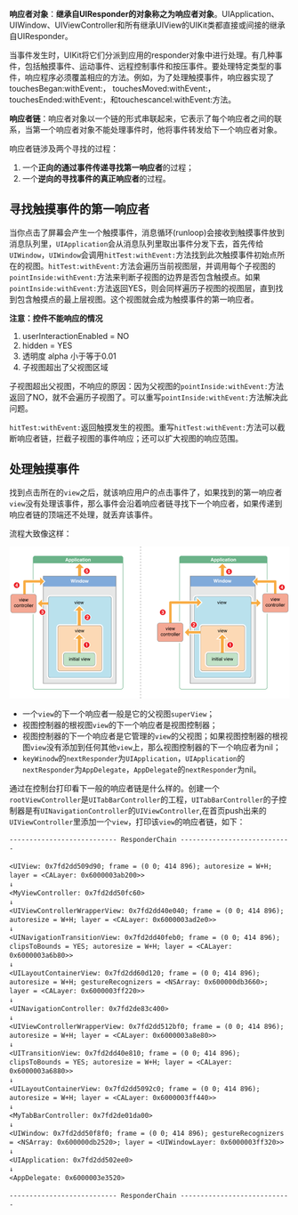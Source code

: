 

**响应者对象**：**继承自UIResponder的对象称之为响应者对象**。UIApplication、UIWindow、UIViewController和所有继承UIView的UIKit类都直接或间接的继承自UIResponder。

当事件发生时，UIKit将它们分派到应用的responder对象中进行处理。有几种事件，包括触摸事件、运动事件、远程控制事件和按压事件。要处理特定类型的事件，响应程序必须覆盖相应的方法。例如，为了处理触摸事件，响应器实现了touchesBegan:withEvent:， touchesMoved:withEvent:， touchesEnded:withEvent:，和touchescancel:withEvent:方法。


**响应者链**：响应者对象以一个链的形式串联起来，它表示了每个响应者之间的联系，当第一个响应者对象不能处理事件时，他将事件转发给下一个响应者对象。

响应者链涉及两个寻找的过程：
1. 一个**正向的通过事件传递寻找第一响应者**的过程；
2. 一个**逆向的寻找事件的真正响应者**的过程。

## 寻找触摸事件的第一响应者

当你点击了屏幕会产生一个触摸事件，消息循环(runloop)会接收到触摸事件放到消息队列里，`UIApplication`会从消息队列里取出事件分发下去，首先传给`UIWindow`，`UIWindow`会调用`hitTest:withEvent:`方法找到此次触摸事件初始点所在的视图。`hitTest:withEvent:`方法会遍历当前视图层，并调用每个子视图的`pointInside:withEvent:`方法来判断子视图的边界是否包含触摸点。如果`pointInside:withEvent:`方法返回YES，则会同样遍历子视图的视图层，直到找到包含触摸点的最上层视图。这个视图就会成为触摸事件的第一响应者。

**注意：控件不能响应的情况**
1. userInteractionEnabled = NO
2. hidden = YES
3. 透明度 alpha 小于等于0.01
4. 子视图超出了父视图区域

子视图超出父视图，不响应的原因：因为父视图的`pointInside:withEvent:`方法返回了NO，就不会遍历子视图了。可以重写`pointInside:withEvent:`方法解决此问题。

`hitTest:withEvent:`返回触摸发生的视图。重写`hitTest:withEvent:`方法可以截断响应者链，拦截子视图的事件响应；还可以扩大视图的响应范围。


## 处理触摸事件

找到点击所在的`view`之后，就该响应用户的点击事件了，如果找到的第一响应者`view`没有处理该事件，那么事件会沿着响应者链寻找下一个响应者，如果传递到响应者链的顶端还不处理，就丢弃该事件。

流程大致像这样：

![ResponderChainExample](https://raw.githubusercontent.com/alexiiio/LD-Notes/master/pics/ResponderChainExample.png)


- 一个`view`的下一个响应者一般是它的父视图`superView`；
- 视图控制器的根视图`view`的下一个响应者是视图控制器；
- 视图控制器的下一个响应者是它管理的`view`的父视图；如果视图控制器的根视图`view`没有添加到任何其他`view`上，那么视图控制器的下一个响应者为nil；
- `keyWinodw`的`nextResponder`为`UIApplication`，`UIApplication`的`nextResponder`为`AppDelegate`，`AppDelegate`的`nextResponder`为nil。



通过在控制台打印看下一般的响应者链是什么样的。创建一个`rootViewController`是`UITabBarController`的工程，`UITabBarController`的子控制器是有`UINavigationController`的`UIViewController`,在首页push出来的`UIViewController`里添加一个`view`，打印该`view`的响应者链，如下：

```
--------------------------- ResponderChain ----------------------------

<UIView: 0x7fd2dd509d90; frame = (0 0; 414 896); autoresize = W+H; layer = <CALayer: 0x6000003ab200>>
↓
<MyViewController: 0x7fd2dd50fc60>
↓
<UIViewControllerWrapperView: 0x7fd2dd40e040; frame = (0 0; 414 896); autoresize = W+H; layer = <CALayer: 0x6000003ad2e0>>
↓
<UINavigationTransitionView: 0x7fd2dd40feb0; frame = (0 0; 414 896); clipsToBounds = YES; autoresize = W+H; layer = <CALayer: 0x6000003a6b80>>
↓
<UILayoutContainerView: 0x7fd2dd60d120; frame = (0 0; 414 896); autoresize = W+H; gestureRecognizers = <NSArray: 0x600000db3660>; layer = <CALayer: 0x6000003ff220>>
↓
<UINavigationController: 0x7fd2de83c400>
↓
<UIViewControllerWrapperView: 0x7fd2dd512bf0; frame = (0 0; 414 896); autoresize = W+H; layer = <CALayer: 0x6000003a8e80>>
↓
<UITransitionView: 0x7fd2dd40e810; frame = (0 0; 414 896); clipsToBounds = YES; autoresize = W+H; layer = <CALayer: 0x6000003a6880>>
↓
<UILayoutContainerView: 0x7fd2dd5092c0; frame = (0 0; 414 896); autoresize = W+H; layer = <CALayer: 0x6000003ff440>>
↓
<MyTabBarController: 0x7fd2de01da00>
↓
<UIWindow: 0x7fd2dd50f8f0; frame = (0 0; 414 896); gestureRecognizers = <NSArray: 0x600000db2520>; layer = <UIWindowLayer: 0x6000003ff320>>
↓
<UIApplication: 0x7fd2dd502ee0>
↓
<AppDelegate: 0x6000003e3520>

--------------------------- ResponderChain ----------------------------
```